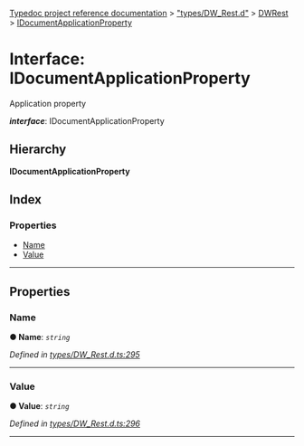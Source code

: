 [Typedoc project reference documentation](../README.md) > ["types/DW_Rest.d"](../modules/_types_dw_rest_d_.md) > [DWRest](../modules/_types_dw_rest_d_.dwrest.md) > [IDocumentApplicationProperty](../interfaces/_types_dw_rest_d_.dwrest.idocumentapplicationproperty.md)

# Interface: IDocumentApplicationProperty

Application property

*__interface__*: IDocumentApplicationProperty

## Hierarchy

**IDocumentApplicationProperty**

## Index

### Properties

* [Name](_types_dw_rest_d_.dwrest.idocumentapplicationproperty.md#name)
* [Value](_types_dw_rest_d_.dwrest.idocumentapplicationproperty.md#value)

---

## Properties

<a id="name"></a>

###  Name

**● Name**: *`string`*

*Defined in [types/DW_Rest.d.ts:295](https://github.com/DocuWare/REST-Sample-TS/blob/master/src/types/DW_Rest.d.ts#L295)*

___
<a id="value"></a>

###  Value

**● Value**: *`string`*

*Defined in [types/DW_Rest.d.ts:296](https://github.com/DocuWare/REST-Sample-TS/blob/master/src/types/DW_Rest.d.ts#L296)*

___

